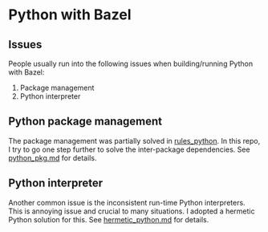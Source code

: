 # Python with Bazel

## Issues

People usually run into the following issues when building/running Python with Bazel:
1. Package management
1. Python interpreter

## Python package management

The package management was partially solved in [rules_python](https://github.com/bazelbuild/rules_python).
In this repo, I try to go one step further to solve the inter-package dependencies. See
[python_pkg.md](python_pkg.md) for details.

## Python interpreter

Another common issue is the inconsistent run-time Python interpreters. This is annoying
issue and crucial to many situations. I adopted a hermetic Python solution for this. See
[hermetic_python.md](hermetic_python.md) for details.
